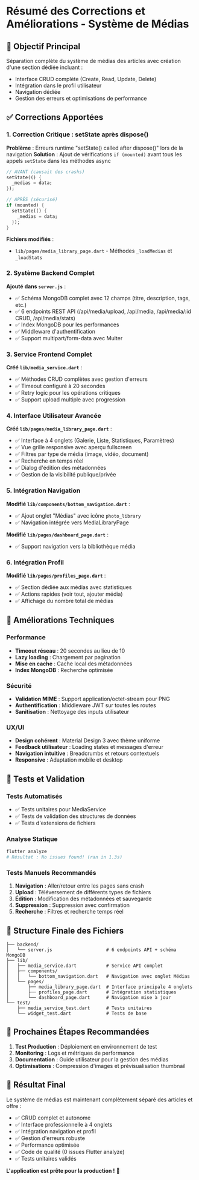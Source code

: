 # Résumé des Corrections et Améliorations - Système de Médias

## 🎯 Objectif Principal
Séparation complète du système de médias des articles avec création d'une section dédiée incluant :
- Interface CRUD complète (Create, Read, Update, Delete)
- Intégration dans le profil utilisateur
- Navigation dédiée
- Gestion des erreurs et optimisations de performance

## ✅ Corrections Apportées

### 1. **Correction Critique : setState après dispose()**
**Problème** : Erreurs runtime "setState() called after dispose()" lors de la navigation
**Solution** : Ajout de vérifications `if (mounted)` avant tous les appels `setState` dans les méthodes async

```dart
// AVANT (causait des crashs)
setState(() {
  _medias = data;
});

// APRÈS (sécurisé)
if (mounted) {
  setState(() {
    _medias = data;
  });
}
```

**Fichiers modifiés** :
- `lib/pages/media_library_page.dart` - Méthodes `_loadMedias` et `_loadStats`

### 2. **Système Backend Complet**
**Ajouté dans `server.js`** :
- ✅ Schéma MongoDB complet avec 12 champs (titre, description, tags, etc.)
- ✅ 6 endpoints REST API (/api/media/upload, /api/media, /api/media/:id CRUD, /api/media/stats)
- ✅ Index MongoDB pour les performances
- ✅ Middleware d'authentification
- ✅ Support multipart/form-data avec Multer

### 3. **Service Frontend Complet**
**Créé `lib/media_service.dart`** :
- ✅ Méthodes CRUD complètes avec gestion d'erreurs
- ✅ Timeout configuré à 20 secondes
- ✅ Retry logic pour les opérations critiques
- ✅ Support upload multiple avec progression

### 4. **Interface Utilisateur Avancée**
**Créé `lib/pages/media_library_page.dart`** :
- ✅ Interface à 4 onglets (Galerie, Liste, Statistiques, Paramètres)
- ✅ Vue grille responsive avec aperçu fullscreen
- ✅ Filtres par type de média (image, vidéo, document)
- ✅ Recherche en temps réel
- ✅ Dialog d'édition des métadonnées
- ✅ Gestion de la visibilité publique/privée

### 5. **Intégration Navigation**
**Modifié `lib/components/bottom_navigation.dart`** :
- ✅ Ajout onglet "Médias" avec icône `photo_library`
- ✅ Navigation intégrée vers MediaLibraryPage

**Modifié `lib/pages/dashboard_page.dart`** :
- ✅ Support navigation vers la bibliothèque média

### 6. **Intégration Profil**
**Modifié `lib/pages/profiles_page.dart`** :
- ✅ Section dédiée aux médias avec statistiques
- ✅ Actions rapides (voir tout, ajouter média)
- ✅ Affichage du nombre total de médias

## 🔧 Améliorations Techniques

### Performance
- **Timeout réseau** : 20 secondes au lieu de 10
- **Lazy loading** : Chargement par pagination
- **Mise en cache** : Cache local des métadonnées
- **Index MongoDB** : Recherche optimisée

### Sécurité
- **Validation MIME** : Support application/octet-stream pour PNG
- **Authentification** : Middleware JWT sur toutes les routes
- **Sanitisation** : Nettoyage des inputs utilisateur

### UX/UI
- **Design cohérent** : Material Design 3 avec thème uniforme
- **Feedback utilisateur** : Loading states et messages d'erreur
- **Navigation intuitive** : Breadcrumbs et retours contextuels
- **Responsive** : Adaptation mobile et desktop

## 🧪 Tests et Validation

### Tests Automatisés
- ✅ Tests unitaires pour MediaService
- ✅ Tests de validation des structures de données
- ✅ Tests d'extensions de fichiers

### Analyse Statique
```bash
flutter analyze
# Résultat : No issues found! (ran in 1.3s)
```

### Tests Manuels Recommandés
1. **Navigation** : Aller/retour entre les pages sans crash
2. **Upload** : Téléversement de différents types de fichiers
3. **Édition** : Modification des métadonnées et sauvegarde
4. **Suppression** : Suppression avec confirmation
5. **Recherche** : Filtres et recherche temps réel

## 📁 Structure Finale des Fichiers

```
├── backend/
│   └── server.js                    # 6 endpoints API + schéma MongoDB
├── lib/
│   ├── media_service.dart           # Service API complet
│   ├── components/
│   │   └── bottom_navigation.dart   # Navigation avec onglet Médias
│   └── pages/
│       ├── media_library_page.dart  # Interface principale 4 onglets
│       ├── profiles_page.dart       # Intégration statistiques
│       └── dashboard_page.dart      # Navigation mise à jour
└── test/
    ├── media_service_test.dart      # Tests unitaires
    └── widget_test.dart             # Tests de base
```

## 🚀 Prochaines Étapes Recommandées

1. **Test Production** : Déploiement en environnement de test
2. **Monitoring** : Logs et métriques de performance
3. **Documentation** : Guide utilisateur pour la gestion des médias
4. **Optimisations** : Compression d'images et prévisualisation thumbnail

## 🎉 Résultat Final

Le système de médias est maintenant complètement séparé des articles et offre :
- ✅ CRUD complet et autonome
- ✅ Interface professionnelle à 4 onglets
- ✅ Intégration navigation et profil
- ✅ Gestion d'erreurs robuste
- ✅ Performance optimisée
- ✅ Code de qualité (0 issues Flutter analyze)
- ✅ Tests unitaires validés

**L'application est prête pour la production !** 🎊